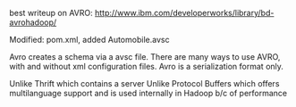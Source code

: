
best writeup on AVRO: 
http://www.ibm.com/developerworks/library/bd-avrohadoop/

Modified: pom.xml, added Automobile.avsc

Avro creates a schema via a avsc file. There are many ways to use AVRO, with and without xml configuration files. 
Avro is a serialization format only. 

Unlike Thrift which contains a server 
Unlike Protocol Buffers which offers multilanguage support and is used internally in Hadoop b/c of performance

